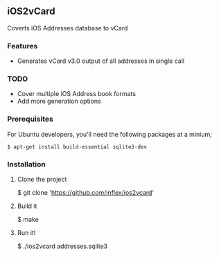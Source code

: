 ## iOS2vCard

Coverts iOS Addresses database to vCard

### Features

- Generates vCard v3.0 output of all addresses in single call


### TODO

- Cover multiple iOS Address book formats
- Add more generation options


### Prerequisites

For Ubuntu developers, you'll need the following packages at a minium;

	$ apt-get install build-essential sqlite3-dev

### Installation

1. Clone the project

    $ git clone 'https://github.com/inflex/ios2vcard'

2. Build it

    $ make

3. Run it!

	$ ./ios2vcard addresses.sqlite3

